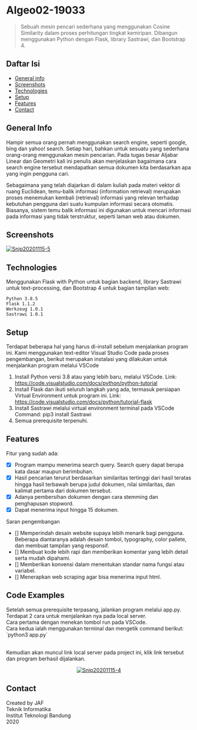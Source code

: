 # Algeo02-19033
> Sebuah mesin pencari sederhana yang menggunakan Cosine Similarity dalam proses perhitungan tingkat kemiripan.
> Dibangun menggunakan Python dengan Flask, library Sastrawi, dan Bootstrap 4.

## Daftar Isi
* [General info](#general-info)
* [Screenshots](#screenshots)
* [Technologies](#technologies)
* [Setup](#setup)
* [Features](#features)
* [Contact](#contact)

## General Info
Hampir semua orang pernah menggunakan search engine, seperti google, bing dan yahoo! search. Setiap hari, bahkan untuk sesuatu yang sederhana orang-orang menggunakan mesin pencarian. Pada tugas besar Aljabar Linear dan Geometri kali ini penulis akan menjelaskan bagaimana cara search engine tersebut mendapatkan semua dokumen kita berdasarkan apa yang ingin pengguna cari.

Sebagaimana yang telah diajarkan di dalam kuliah pada materi vektor di ruang Euclidean, temu-balik informasi (information retrieval) merupakan proses menemukan kembali (retrieval) informasi yang relevan terhadap kebutuhan pengguna dari suatu kumpulan informasi secara otomatis. Biasanya, sistem temu balik informasi ini digunakan untuk mencari informasi pada informasi yang tidak terstruktur, seperti laman web atau dokumen.
## Screenshots
<a href="https://ibb.co/zfghYrf"><img src="https://i.ibb.co/ryhGSmy/Snip20201115-5.png" alt="Snip20201115-5" border="0"></a>

## Technologies
Menggunakan Flask with Python untuk bagian backend, library Sastrawi untuk text-processing, dan Bootstrap 4 untuk bagian tampilan web:
```
Python 3.8.5
Flask 1.1.2
Werkzeug 1.0.1
Sastrawi 1.0.1

```

## Setup
Terdapat beberapa hal yang harus di-install sebelum menjalankan program ini.
Kami menggunakan text-editor Visual Studio Code pada proses pengembangan, berikut merupakan instalasi yang dilakukan untuk menjalankan program melalui VSCode

1. Install Python versi 3.8 atau yang lebih baru, melalui VSCode.
   Link: https://code.visualstudio.com/docs/python/python-tutorial
2. Install Flask dan ikuti seluruh langkah yang ada, termasuk persiapan Virtual Environment untuk program ini.
   Link: https://code.visualstudio.com/docs/python/tutorial-flask
3. Install Sastrawi melalui virtual environment terminal pada VSCode
   Command: pip3 install Sastrawi
4. Semua prerequisite terpenuhi.

## Features
Fitur yang sudah ada:
- [x] Program mampu menerima search query. Search query dapat berupa kata dasar maupun berimbuhan.
- [x] Hasil pencarian terurut berdasarkan similaritas tertinggi dari hasil teratas hingga hasil terbawah berupa judul dokumen, nilai similaritas, dan  kalimat pertama dari    dokumen tersebut.
- [x] Adanya pembersihan dokumen dengan cara stemming dan penghapusan stopword.
- [x] Dapat menerima input hingga 15 dokumen.

Saran pengembangan
- [] Memperindah desain website supaya lebih menarik bagi pengguna. Beberapa diantaranya adalah desain tombol, typography, color pallete, dan membuat tampilan yang responsif.
- [] Membuat kode lebih rapi dan memberikan komentar yang lebih detail serta mudah dipahami.
- [] Memberikan konvensi dalam menentukan standar nama fungsi atau variabel.
- [] Menerapkan web scraping agar bisa menerima input html.
## Code Examples
<p>Setelah semua prerequisite terpasang, jalankan program melalui app.py.
  Terdapat 2 cara untuk menjalankan nya pada local server.
  <br>Cara pertama dengan menekan tombol run pada VSCode.
  <br>Cara kedua ialah menggunakan terminal dan mengetik command berikut: `python3 app.py`
  
  <br>Kemudian akan muncul link local server pada project ini, klik link tersebut dan program berhasil dijalankan.
</p>

<p align="center">
  <a href="https://ibb.co/wJ9HY2V"><img src="https://i.ibb.co/1sDVb41/Snip20201115-4.png" alt="Snip20201115-4" border="0"></a>
</p>

## Contact
<p> Created by JAF <br>
Teknik Informatika <br>
Institut Teknologi Bandung <br>
2020
</p>
